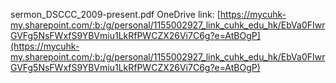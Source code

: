 sermon_DSCCC_2009-present.pdf OneDrive link: [https://mycuhk-my.sharepoint.com/:b:/g/personal/1155002927_link_cuhk_edu_hk/EbVa0FIwrGVFg5NsFWxfS9YBVmiu1LkRfPWCZX26Vi7C6g?e=AtBOgP](https://mycuhk-my.sharepoint.com/:b:/g/personal/1155002927_link_cuhk_edu_hk/EbVa0FIwrGVFg5NsFWxfS9YBVmiu1LkRfPWCZX26Vi7C6g?e=AtBOgP)

